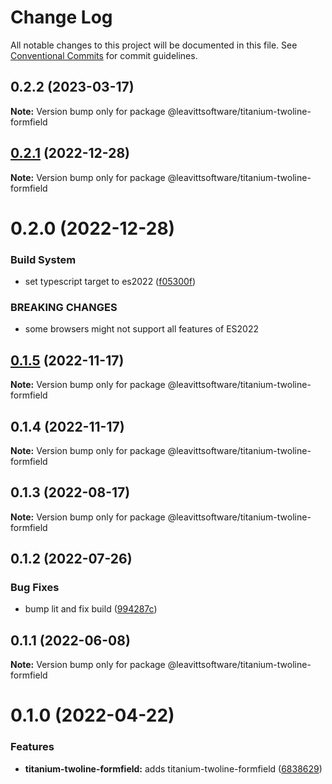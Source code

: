 # Change Log

All notable changes to this project will be documented in this file.
See [Conventional Commits](https://conventionalcommits.org) for commit guidelines.

## 0.2.2 (2023-03-17)

**Note:** Version bump only for package @leavittsoftware/titanium-twoline-formfield

## [0.2.1](https://github.com/LeavittSoftware/titanium-elements/compare/@leavittsoftware/titanium-twoline-formfield@0.2.0...@leavittsoftware/titanium-twoline-formfield@0.2.1) (2022-12-28)

**Note:** Version bump only for package @leavittsoftware/titanium-twoline-formfield

# 0.2.0 (2022-12-28)

### Build System

- set typescript target to es2022 ([f05300f](https://github.com/LeavittSoftware/titanium-elements/commit/f05300fb73bb634f2e7d0ae6a8c1b08132ee2b6a))

### BREAKING CHANGES

- some browsers might not support all features of ES2022

## [0.1.5](https://github.com/LeavittSoftware/titanium-elements/compare/@leavittsoftware/titanium-twoline-formfield@0.1.4...@leavittsoftware/titanium-twoline-formfield@0.1.5) (2022-11-17)

**Note:** Version bump only for package @leavittsoftware/titanium-twoline-formfield

## 0.1.4 (2022-11-17)

**Note:** Version bump only for package @leavittsoftware/titanium-twoline-formfield

## 0.1.3 (2022-08-17)

**Note:** Version bump only for package @leavittsoftware/titanium-twoline-formfield

## 0.1.2 (2022-07-26)

### Bug Fixes

- bump lit and fix build ([994287c](https://github.com/LeavittSoftware/titanium-elements/commit/994287cc92267fe41093ee8ded6640521bd3facb))

## 0.1.1 (2022-06-08)

**Note:** Version bump only for package @leavittsoftware/titanium-twoline-formfield

# 0.1.0 (2022-04-22)

### Features

- **titanium-twoline-formfield:** adds titanium-twoline-formfield ([6838629](https://github.com/LeavittSoftware/titanium-elements/commit/6838629670e8e7ef842b37db95561426d9a39fca))
